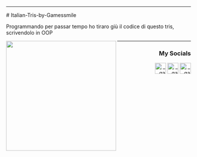 <hr>
# Italian-Tris-by-Gamessmile</p>
Programmando per passar tempo ho tiraro giù il codice di questo tris, scrivendolo in OOP<p>
<img align="left" width="300" src= https://i.ibb.co/6wm5vPg/logo-1a1.png>
<hr>
<h3 align="right">My Socials</h3>
<p align="right">
<a href="https://instagram.com/_gamessmile_" target="blank"><img align=center" src="https://cdn.icon-icons.com/icons2/2530/PNG/512/instagram_button_icon_151849.png" alt="_gamessmile_" height="30" width"40" /></a>
<a href="https://www.youtube.com/channel/UCNpOZ-9ZIvM6wcIyBqYyIdQ" target="blank"><img align=center" src="https://cdn.icon-icons.com/icons2/2530/PNG/512/youtube_button_icon_151827.png" alt="_gamessmile_" height="30" width"40" /></a>
<a href="https://tiktok.com/@_gamessmile_" target="blank"><img align=center" src="https://cdn.icon-icons.com/icons2/2530/PNG/512/tiktok_button_icon_151836.png" alt="_gamessmile_" height="30" width"40" /></a>
</p>
